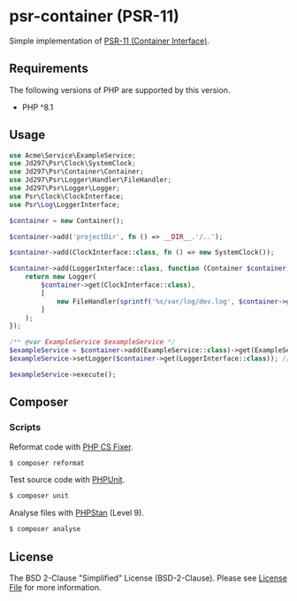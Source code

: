 # psr-container (PSR-11)

Simple implementation of [PSR-11 (Container Interface)](https://www.php-fig.org/psr/psr-11/).

## Requirements

The following versions of PHP are supported by this version.

* PHP ^8.1

## Usage

```php
use Acme\Service\ExampleService;
use Jd297\Psr\Clock\SystemClock;
use Jd297\Psr\Container\Container;
use Jd297\Psr\Logger\Handler\FileHandler;
use Jd297\Psr\Logger\Logger;
use Psr\Clock\ClockInterface;
use Psr\Log\LoggerInterface;

$container = new Container();

$container->add('projectDir', fn () => __DIR__.'/..');

$container->add(ClockInterface::class, fn () => new SystemClock());

$container->add(LoggerInterface::class, function (Container $container) {
    return new Logger(
        $container->get(ClockInterface::class),
        [
            new FileHandler(sprintf('%s/var/log/dev.log', $container->get('projectDir')))
        ]
    );
});

/** @var ExampleService $exampleService */
$exampleService = $container->add(ExampleService::class)->get(ExampleService::class);
$exampleService->setLogger($container->get(LoggerInterface::class)); // using the LoggerAwareTrait

$exampleService->execute();
```

## Composer

### Scripts

Reformat code with [PHP CS Fixer](https://github.com/PHP-CS-Fixer/PHP-CS-Fixer).
``` bash
$ composer reformat
```

Test source code with [PHPUnit](https://github.com/sebastianbergmann/phpunit).
``` bash
$ composer unit
```

Analyse files with [PHPStan](https://github.com/phpstan/phpstan) (Level 9).
``` bash
$ composer analyse
```

## License

The BSD 2-Clause "Simplified" License (BSD-2-Clause). Please see [License File](https://github.com/jd297/psr-container/blob/master/LICENSE) for more information.
